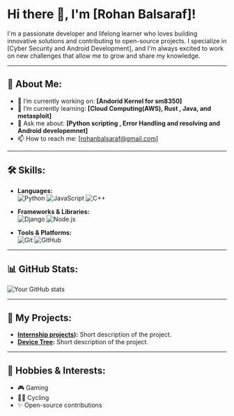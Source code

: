 # Hi there 👋, I'm [Rohan Balsaraf]!

I'm a passionate developer and lifelong learner who loves building innovative solutions and contributing to open-source projects. I specialize in [Cyber Security and Android Development], and I'm always excited to work on new challenges that allow me to grow and share my knowledge.

---

## 🌟 About Me:

- 🔭 I’m currently working on: **[Andorid Kernel for sm8350]**
- 🌱 I’m currently learning: **[Cloud Computing(AWS), Rust , Java, and metasploit]**
- 💬 Ask me about: **[Python scripting , Error Handling and resolving and Android developemnet]**
- 📫 How to reach me: [rohanbalsaraf@gmail.com] 

---

## 🛠️ Skills:

- **Languages:**  
  ![Python](https://img.shields.io/badge/-Python-000?&logo=Python)
  ![JavaScript](https://img.shields.io/badge/-JavaScript-000?&logo=JavaScript)
  ![C++](https://img.shields.io/badge/-C++-000?&logo=C%2B%2B)

- **Frameworks & Libraries:**  
  ![Django](https://img.shields.io/badge/-Django-000?&logo=Django)
  ![Node.js](https://img.shields.io/badge/-Node.js-000?&logo=Node.js)

- **Tools & Platforms:**  
  ![Git](https://img.shields.io/badge/-Git-000?&logo=Git)
  ![GitHub](https://img.shields.io/badge/-GitHub-000?&logo=GitHub)

---

## 📊 GitHub Stats:

![Your GitHub stats](https://github-readme-stats.vercel.app/api?username=yourusername&show_icons=true&theme=radical)

---

## 🚀 My Projects:

- **[Internship projects](https://github.com/RDX463/intern_project.git)):** Short description of the project.
- **[Device Tree](https://github.com/pixelstar-devices/device_xiaomi_redwood.git):** Short description of the project.

---

## 🎨 Hobbies & Interests:

- 🎮 Gaming
- 🚴‍♂️ Cycling
- ✨ Open-source contributions
